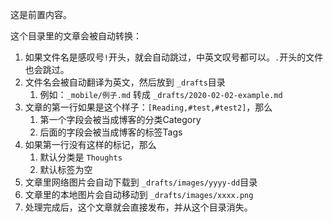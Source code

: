这是前置内容。

<!-- more -->

这个目录里的文章会被自动转换：

1. 如果文件名是感叹号`!`开头，就会自动跳过，中英文叹号都可以。`.`开头的文件也会跳过。
2. 文件名会被自动翻译为英文，然后放到 `_drafts`目录
   1. 例如：`_mobile/例子.md` 转成 `_drafts/2020-02-02-example.md`
3. 文章的第一行如果是这个样子：`[Reading,#test,#test2]`，那么
   1. 第一个字段会被当成博客的分类Category
   2. 后面的字段会被当成博客的标签Tags
4. 如果第一行没有这样的标记，那么
   1. 默认分类是 `Thoughts`
   2. 默认标签为空
5. 文章里网络图片会自动下载到 `_drafts/images/yyyy-dd`目录
6. 文章里的本地图片会自动移动到 `_drafts/images/xxxx.png`
7. 处理完成后，这个文章就会直接发布，并从这个目录消失。